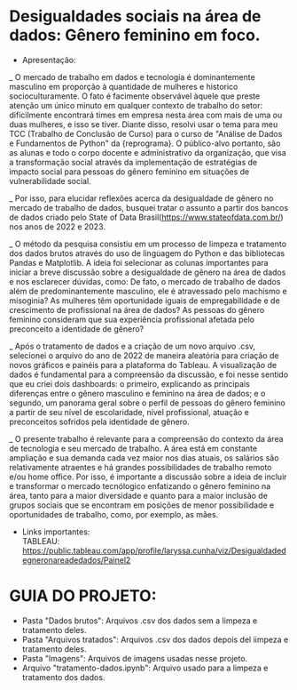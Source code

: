 # Desigualdades sociais na área de dados: Gênero feminino em foco.

* Apresentação:

_ O mercado de trabalho em dados e tecnologia é dominantemente masculino em proporção à quantidade de mulheres e historico socioculturamente. O fato é facimente observável àquele que preste atenção um único minuto em qualquer contexto de trabalho do setor: dificilmente encontrará times em empresa nesta área com mais de uma ou duas mulheres, e isso se tiver. Diante disso, resolvi usar o tema para meu TCC (Trabalho de Conclusão de Curso) para o curso de "Análise de Dados e Fundamentos de Python" da {reprograma}. O público-alvo portanto, são as alunas e todo o corpo docente e administrativo da organização, que visa a transformação social através da implementação de estratégias de impacto social para pessoas do gênero feminino em situações de vulnerabilidade social.

_ Por isso, para elucidar reflexões acerca da desigualdade de gênero no mercado de trabalho de dados, busquei tratar o assunto a partir dos bancos de dados criado pelo State of Data Brasil(https://www.stateofdata.com.br/) nos anos de 2022 e 2023.

_ O método da pesquisa consistiu em um processo de limpeza e tratamento dos dados brutos através do uso de linguagem do Python e das bibliotecas Pandas e  Matplotlib. A ideia foi selecionar as colunas importantes para iniciar a breve discussão sobre a desigualdade de gênero na área de dados e nos esclarecer dúvidas, como: De fato, o mercado de trabalho de dados além de predominantemente masculino, ele é atravessado pelo machismo e misoginia? As mulheres têm oportunidade iguais de empregabilidade e de crescimento de profissional na área de dados? As pessoas do gênero feminino consideram que sua experiência profissional afetada pelo preconceito a identidade de gênero?

_ Após o tratamento de dados e a criação de um novo arquivo .csv, selecionei o arquivo do ano de 2022 de maneira aleatória para criação de novos gráficos e painéis para a plataforma do Tableau. A visualização de dados é fundamental para a compreensão da discussão, e foi nesse sentido que eu criei dois dashboards: o primeiro, explicando as principais diferenças entre o gênero masculino e feminino na área de dados; e o segundo, um panorama geral sobre o perfil de pessoas do gênero feminino a partir de seu nível de escolaridade, nível profissional, atuação e preconceitos sofridos pela identidade de gênero.

_ O presente trabalho é relevante para a compreensão do contexto da área de tecnologia e seu mercado de trabalho. A área está em constante ampliação e sua demanda cada vez maior nos dias atuais, os salários são relativamente atraentes e há grandes possibilidades de trabalho remoto e/ou home office. Por isso, é importante a discussão sobre a ideia de incluir e transformar o mercado tecnólogico enfatizando o gênero feminino na área, tanto para a maior diversidade e quanto para a maior inclusão de grupos sociais que se encontram em posições de menor possibilidade e oportunidades de trabalho, como, por exemplo, as mães.

* Links importantes:  
TABLEAU: <https://public.tableau.com/app/profile/laryssa.cunha/viz/Desigualdadedegneronareadedados/Painel2>

# GUIA DO PROJETO:

- Pasta "Dados brutos": Arquivos .csv dos dados sem a limpeza e tratamento deles.
- Pasta "Arquivos tratados": Arquivos .csv dos dados depois del iimpeza e tratamento deles.
- Pasta "Imagens": Arquivos de imagens usadas nesse projeto.
- Arquivo "tratamento-dados.ipynb": Arquivo usado para a limpeza e tratamento dos dados.
